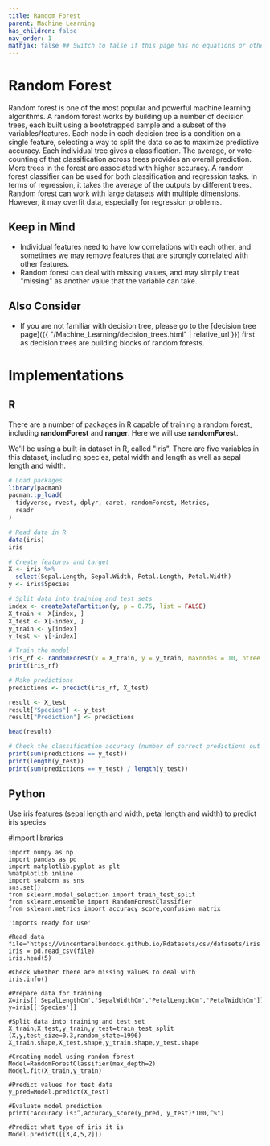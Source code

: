 ```yaml
---
title: Random Forest
parent: Machine Learning
has_children: false
nav_order: 1
mathjax: false ## Switch to false if this page has no equations or other math rendering.
---
```


# Random Forest

Random forest is one of the most popular and powerful machine learning algorithms. A random forest works by building up a number of decision trees, each built using a bootstrapped sample and a subset of the variables/features. Each node in each decision tree is a condition on a single feature, selecting a way to split the data so as to maximize predictive accuracy. Each individual tree gives a classification. The average, or vote-counting of that classification across trees provides an overall prediction. More trees in the forest are associated with higher accuracy. A random forest classifier can be used for both classification and regression tasks. In terms of regression, it takes the average of the outputs by different trees. Random forest can work with large datasets with multiple dimensions. However, it may overfit data, especially for regression problems.

## Keep in Mind

- Individual features need to have low correlations with each other, and sometimes we may remove features that are strongly correlated with other features.
- Random forest can deal with missing values, and may simply treat "missing" as another value that the variable can take.

## Also Consider

- If you are not familiar with decision tree, please go to the [decision tree page]({{ "/Machine_Learning/decision_trees.html" | relative_url }}) first as decision trees are building blocks of random forests.

# Implementations

## R

There are a number of packages in R capable of training a random forest, including **randomForest** and **ranger**. Here we will use **randomForest**.

We'll be using a built-in dataset in R, called "Iris". There are five variables in this dataset, including species, petal width and length as well as sepal length and width.

```r
# Load packages
library(pacman)
pacman::p_load(
  tidyverse, rvest, dplyr, caret, randomForest, Metrics,
  readr
)

# Read data in R
data(iris)
iris

# Create features and target
X <- iris %>%
  select(Sepal.Length, Sepal.Width, Petal.Length, Petal.Width)
y <- iris$Species

# Split data into training and test sets
index <- createDataPartition(y, p = 0.75, list = FALSE)
X_train <- X[index, ]
X_test <- X[-index, ]
y_train <- y[index]
y_test <- y[-index]

# Train the model
iris_rf <- randomForest(x = X_train, y = y_train, maxnodes = 10, ntree = 10)
print(iris_rf)

# Make predictions
predictions <- predict(iris_rf, X_test)

result <- X_test
result["Species"] <- y_test
result["Prediction"] <- predictions

head(result)

# Check the classification accuracy (number of correct predictions out of total datapoints used to test the prediction)
print(sum(predictions == y_test))
print(length(y_test))
print(sum(predictions == y_test) / length(y_test))

```


## Python

Use iris features (sepal length and width, petal length and width) to predict iris species

#Import libraries

```
import numpy as np
import pandas as pd
import matplotlib.pyplot as plt
%matplotlib inline
import seaborn as sns
sns.set()
from sklearn.model_selection import train_test_split
from sklearn.ensemble import RandomForestClassifier
from sklearn.metrics import accuracy_score,confusion_matrix

'imports ready for use'

#Read data
file='https://vincentarelbundock.github.io/Rdatasets/csv/datasets/iris.csv'
iris = pd.read_csv(file)
iris.head(5)

#Check whether there are missing values to deal with
iris.info()

#Prepare data for training
X=iris[['SepalLengthCm','SepalWidthCm','PetalLengthCm','PetalWidthCm']]
y=iris[['Species']]

#Split data into training and test set
X_train,X_test,y_train,y_test=train_test_split (X,y,test_size=0.3,random_state=1996)
X_train.shape,X_test.shape,y_train.shape,y_test.shape

#Creating model using random forest
Model=RandomForestClassifier(max_depth=2)
Model.fit(X_train,y_train)

#Predict values for test data
y_pred=Model.predict(X_test)

#Evaluate model prediction
print("Accuracy is:”,accuracy_score(y_pred, y_test)*100,”%")

#Predict what type of iris it is
Model.predict([[3,4,5,2]])
```
